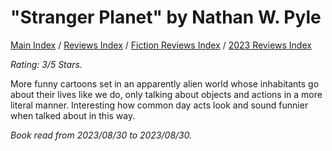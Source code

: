 # "Stranger Planet" by Nathan W. Pyle

[Main Index](../../../README.md) / [Reviews Index](../../README.md) / [Fiction Reviews Index](../README.md) / [2023 Reviews Index](README.md)

*Rating: 3/5 Stars.*

More funny cartoons set in an apparently alien world whose inhabitants go about their lives like we do, only talking about objects and actions in a more literal manner. Interesting how common day acts look and sound funnier when talked about in this way.

*Book read from 2023/08/30 to 2023/08/30.*
